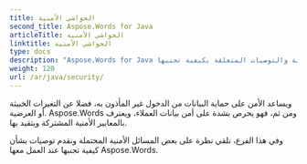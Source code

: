 ```yaml
---
title: الحواشي الأمنية
second_title: Aspose.Words for Java
articleTitle: الحواشي الأمنية
linktitle: الحواشي الأمنية
type: docs
description: "Aspose.Words for Java الاعتراف بالمعايير الأمنية المشتركة والالتزام بها لضمان مستوى عال من أمن البيانات. انظر إلى المسائل الأمنية المحتملة والتوصيات المتعلقة بكيفية تجنبها."
weight: 120
url: /ar/java/security/
---
```


ويساعد الأمن على حماية البيانات من الدخول غير المأذون به، فضلا عن التغيرات الخبيثة أو العرضية. Aspose.Words ومن ثم، فهو يحرص بشدة على أمن بيانات العملاء، ويعترف بالمعايير الأمنية المشتركة ويتقيد بها.

وفي هذا الفرع، نلقي نظرة على بعض المسائل الأمنية المحتملة ونقدم توصيات بشأن كيفية تجنبها عند العمل معها Aspose.Words.